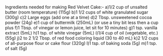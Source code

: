 Ingredients needed for making Red Velvet Cake:-
a)1/2 cup of unsalted butter (room temperature) (115g)
b)1 1/2 cups of white granulated sugar (300g)
c)2 Large eggs (add one at a time)
d)2 Tbsp. unsweetened cocoa powder (24g)
e)1 cup of buttermilk (250mL) (or use a tiny bit less then a cup plus
f)1 Tbsp. of vinegar or lemon juice, let sit for 10 minutes)
g)1 tsp. vanilla extract (5mL)
h)1 tsp. of white vinegar (5mL)
i)1/4 cup of oil (vegetable, etc.) (55g)
j)2 to 2 1/2 Tbsp. of red food coloring liquid (30 to 40 mL)
k)2 1/2 cups of all-purpose flour or cake flour (320g)
l)1 tsp. of baking soda (5g)
m)1 tsp. of salt (5g)